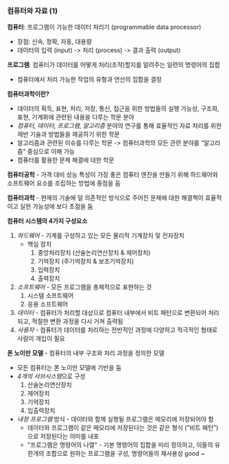 ### 컴퓨터와 자료 (1)

**컴퓨터**: 프로그램이 가능한 데이터 처리기 (programmable data processor)
- 장점: 신속, 정확, 자동, 대용량
- 데이터의 입력 (input) -> 처리 (process) -> 결과 출력 (output)

**프로그램**: 컴퓨터가 데이터를 어떻게 처리(조작)할지를 알려주는 일련의 명령어의 집합
- 컴퓨터에서 처리 가능한 작업의 유형과 연산의 집합을 결정

**컴퓨터과학이란?**
- 데이터의 획득, 표현, 처리, 저장, 통신, 접근을 위한 방법들의 실행 가능성, 구조화, 표현, 기계화에 관련된 내용을 다루는 학문 분야
- *컴퓨터*, *데이터*, *프로그램*, *알고리즘* 분야의 연구를 통해 효율적인 자료 처리를 위한 제반 기술과 방법들을 제공하기 위한 학문
- 알고리즘과 관련된 이슈를 다루는 학문 -> 컴퓨터과학의 모든 관련 분야를 “알고리즘” 중심으로 이해 가능
- 컴퓨터를 활용한 문제 해결에 대한 학문

**컴퓨터공학** - 가격 대비 성능 특성이 가장 좋은 컴퓨터 엔진을 만들기 위해 하드웨어와 소프트웨어 요소를 조립하는 방법에 중점을 둠

**컴퓨터과학** - 현재의 기술에 덜 의존적인 방식으로 주어진 문제에 대한 해결책이 효율적이고 실현 가능성에 보다 초점을 둠

**컴퓨터 시스템의 4가지 구성요소**
1. *하드웨어* - 기계를 구성하고 있는 모든 물리적 기계장치 및 전자장치
	- 핵심 장치
		1. 중앙처리장치 (산술논리연산장치 & 제어장치)
		2. 기억장치 (주기억장치 & 보조기억장치)
		3. 입력장치
		4. 출력장치
2. *소프트웨어* - 모든 프로그램을 총체적으로 표현하는 것
	1. 시스템 소프트웨어
	2. 응용 소프트웨어
3. *데이터* - 컴퓨터가 처리할 대상으로 컴퓨터 내부에서 비트 패턴으로 변환되어 처리되고, 적절한 변환 과정을 다시 거쳐 출력됨
4. *사용자* - 컴퓨터가 데이터를 처리하는 전반적인 과정에 다양하고 적극적인 형태로 사람이 개입이 필요

**폰 노이만 모델** - 컴퓨터의 내부 구조와 처리 과정을 정의한 모델
- 모든 컴퓨터는 폰 노이만 모델에 기반을 둠
- *4개의 서브시스템*으로 구성
	1. 산술논리연산장치
	2. 제어장치
	3. 기억장치
	4. 입출력장치
- *내장 프로그램* 방식 - 데이터와 함께 실행될 프로그램은 메모리에 저장되어야 함
	- 데이터와 프로그램이 같은 메모리에 저장된다는 것은 같은 형식 ("비트 패턴")으로 저장된다는 의미를 내포
	- "프로그램은 명령어의 나열" - 기본 명령어의 집합을 미리 정의하고, 이들의 유한개의 조합으로 원하는 프로그램을 구성, 명령어들의 재사용성 good ~